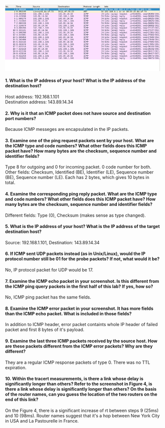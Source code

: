![](resources/5-1-0.png)

#### 1. What is the IP address of your host? What is the IP address of the destination host?
Host address: 192.168.1.101  
Destination address: 143.89.14.34  
#### 2. Why is it that an ICMP packet does not have source and destination port numbers?
Because ICMP messeges are encapsulated in the IP packets.  
#### 3. Examine one of the ping request packets sent by your host. What are the ICMP type and code numbers? What other fields does this ICMP packet have? How many bytes are the checksum, sequence number and identifier fields?
Type 8 for outgoing and 0 for incoming packet. 0 code number for both. Other fields: Checksum, Identified (BE), Identifier (LE), Sequence number (BE), Sequence number (LE). Each has 2 bytes, which gives 10 bytes in total.  
#### 4. Examine the corresponding ping reply packet. What are the ICMP type and code numbers? What other fields does this ICMP packet have? How many bytes are the checksum, sequence number and identifier fields?
Different fields: Type (0), Checksum (makes sense as type changed).  
#### 5. What is the IP address of your host? What is the IP address of the target destination host?
Source: 192.168.1.101, Destination: 143.89.14.34  
#### 6. If ICMP sent UDP packets instead (as in Unix/Linux), would the IP protocol number still be 01 for the probe packets? If not, what would it be?
No, IP protocol packet for UDP would be 17.  
#### 7. Examine the ICMP echo packet in your screenshot. Is this different from the ICMP ping query packets in the first half of this lab? If yes, how so?
No, ICMP ping packet has the same fields.  
#### 8. Examine the ICMP error packet in your screenshot. It has more fields than the ICMP echo packet. What is included in those fields?
In addition to ICMP header, error packet containts whole IP header of failed packet and first 8 bytes of it's payload.  
#### 9. Examine the last three ICMP packets received by the source host. How are these packets different from the ICMP error packets? Why are they different?
They are a regular ICMP response packets of type 0. There was no TTL expiration.  
#### 10. Within the tracert measurements, is there a link whose delay is significantly longer than others? Refer to the screenshot in Figure 4, is there a link whose delay is significantly longer than others? On the basis of the router names, can you guess the location of the two routers on the end of this link?
On the Figure 4, there is a significant increase of rt between steps 9 (25ms) and 10 (98ms). Router names suggest that it's a hop between New York City in USA and La Pastourelle in France.  